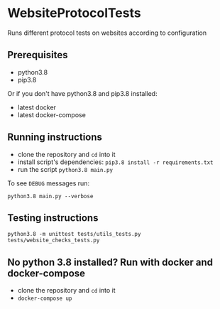 # WebsiteProtocolTests

Runs different protocol tests on websites according to configuration

## Prerequisites 

- python3.8
- pip3.8

Or if you don't have python3.8 and pip3.8 installed:

- latest docker
- latest docker-compose

## Running instructions 

- clone the repository and `cd` into it
- install script's dependencies: `pip3.8 install -r requirements.txt`
- run the script `python3.8 main.py`

To see `DEBUG` messages run:

`python3.8 main.py --verbose`

## Testing instructions

`python3.8 -m unittest tests/utils_tests.py  tests/website_checks_tests.py`

## No python 3.8 installed? Run with docker and docker-compose

- clone the repository and `cd` into it
- `docker-compose up`
